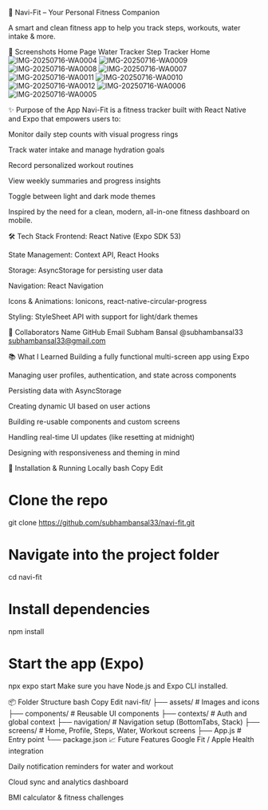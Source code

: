 🚀 Navi-Fit – Your Personal Fitness Companion

A smart and clean fitness app to help you track steps, workouts, water intake & more.

📸 Screenshots
Home Page	Water Tracker	Step Tracker
Home	
![IMG-20250716-WA0004](https://github.com/user-attachments/assets/bbeb0f0e-a949-4177-b716-a312ff26ab6a)
![IMG-20250716-WA0009](https://github.com/user-attachments/assets/86a7053c-71e9-49b4-bab7-4a4f498598b9)
![IMG-20250716-WA0008](https://github.com/user-attachments/assets/f06d80c0-0ee0-405c-b5db-9f6c3448e714)
![IMG-20250716-WA0007](https://github.com/user-attachments/assets/c361cfcd-8977-49c7-926c-c0982363f4ec)
![IMG-20250716-WA0011](https://github.com/user-attachments/assets/0d795b6d-b93d-4e2c-b13a-985cfee5e8b8)
![IMG-20250716-WA0010](https://github.com/user-attachments/assets/9495fb7b-e2dc-4685-aad5-da58a662b177)
![IMG-20250716-WA0012](https://github.com/user-attachments/assets/1992f933-56ed-4ecb-a11f-488ec226936b)
![IMG-20250716-WA0006](https://github.com/user-attachments/assets/bcdecd0f-b108-42a7-ab50-eff66ef7f9e6)
![IMG-20250716-WA0005](https://github.com/user-attachments/assets/2c001589-b2af-477f-b400-70a1dd75153d)


✨ Purpose of the App
Navi-Fit is a fitness tracker built with React Native and Expo that empowers users to:

Monitor daily step counts with visual progress rings

Track water intake and manage hydration goals

Record personalized workout routines

View weekly summaries and progress insights

Toggle between light and dark mode themes

Inspired by the need for a clean, modern, all-in-one fitness dashboard on mobile.

🛠 Tech Stack
Frontend: React Native (Expo SDK 53)

State Management: Context API, React Hooks

Storage: AsyncStorage for persisting user data

Navigation: React Navigation

Icons & Animations: Ionicons, react-native-circular-progress

Styling: StyleSheet API with support for light/dark themes

🤝 Collaborators
Name	GitHub	Email
Subham Bansal	@subhambansal33	subhambansal33@gmail.com

📚 What I Learned
Building a fully functional multi-screen app using Expo

Managing user profiles, authentication, and state across components

Persisting data with AsyncStorage

Creating dynamic UI based on user actions

Building re-usable components and custom screens

Handling real-time UI updates (like resetting at midnight)

Designing with responsiveness and theming in mind

🚧 Installation & Running Locally
bash
Copy
Edit
# Clone the repo
git clone https://github.com/subhambansal33/navi-fit.git

# Navigate into the project folder
cd navi-fit

# Install dependencies
npm install

# Start the app (Expo)
npx expo start
Make sure you have Node.js and Expo CLI installed.

📦 Folder Structure
bash
Copy
Edit
navi-fit/
├── assets/                # Images and icons
├── components/            # Reusable UI components
├── contexts/              # Auth and global context
├── navigation/            # Navigation setup (BottomTabs, Stack)
├── screens/               # Home, Profile, Steps, Water, Workout screens
├── App.js                 # Entry point
└── package.json
📈 Future Features
Google Fit / Apple Health integration

Daily notification reminders for water and workout

Cloud sync and analytics dashboard

BMI calculator & fitness challenges

